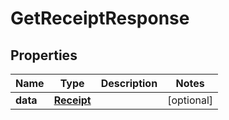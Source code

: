 

# GetReceiptResponse



## Properties

| Name | Type | Description | Notes |
|------------ | ------------- | ------------- | -------------|
|**data** | [**Receipt**](Receipt.md) |  |  [optional] |



